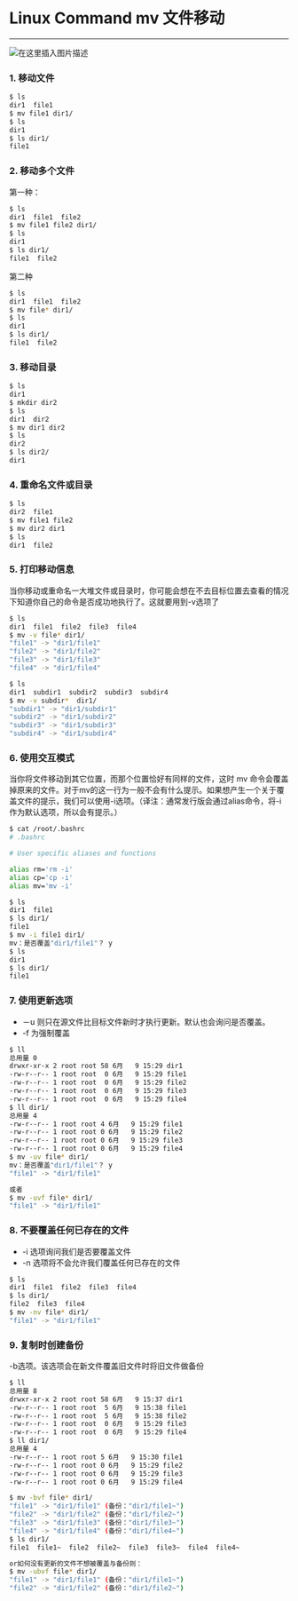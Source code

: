 #  Linux Command mv 文件移动



----

![在这里插入图片描述](https://img-blog.csdnimg.cn/52df4bdd0dfd4faebd1922d758ab5507.gif#pic_center)

### 1. 移动文件

```bash
$ ls
dir1  file1
$ mv file1 dir1/
$ ls
dir1
$ ls dir1/
file1
```

### 2. 移动多个文件
第一种：

```bash
$ ls
dir1  file1  file2
$ mv file1 file2 dir1/
$ ls
dir1
$ ls dir1/
file1  file2
```

第二种

```bash
$ ls
dir1  file1  file2
$ mv file* dir1/
$ ls 
dir1
$ ls dir1/
file1  file2
```


### 3. 移动目录

```bash
$ ls
dir1
$ mkdir dir2
$ ls
dir1  dir2
$ mv dir1 dir2
$ ls
dir2
$ ls dir2/
dir1
```


### 4. 重命名文件或目录

```bash
$ ls
dir2  file1
$ mv file1 file2
$ mv dir2 dir1
$ ls
dir1  file2
```

### 5. 打印移动信息
当你移动或重命名一大堆文件或目录时，你可能会想在不去目标位置去查看的情况下知道你自己的命令是否成功地执行了。这就要用到-v选项了

```bash
$ ls
dir1  file1  file2  file3  file4
$ mv -v file* dir1/
"file1" -> "dir1/file1"
"file2" -> "dir1/file2"
"file3" -> "dir1/file3"
"file4" -> "dir1/file4"

$ ls
dir1  subdir1  subdir2  subdir3  subdir4
$ mv -v subdir*  dir1/
"subdir1" -> "dir1/subdir1"
"subdir2" -> "dir1/subdir2"
"subdir3" -> "dir1/subdir3"
"subdir4" -> "dir1/subdir4"

```


### 6. 使用交互模式
当你将文件移动到其它位置，而那个位置恰好有同样的文件，这时 mv 命令会覆盖掉原来的文件。对于mv的这一行为一般不会有什么提示。如果想产生一个关于覆盖文件的提示，我们可以使用-i选项。（译注：通常发行版会通过alias命令，将-i作为默认选项，所以会有提示。）

```bash
$ cat /root/.bashrc 
# .bashrc

# User specific aliases and functions

alias rm='rm -i'
alias cp='cp -i'
alias mv='mv -i'
```


```bash
$ ls
dir1  file1
$ ls dir1/
file1
$ mv -i file1 dir1/
mv：是否覆盖"dir1/file1"？ y
$ ls
dir1
$ ls dir1/
file1
```

### 7. 使用更新选项

 - －u 则只在源文件比目标文件新时才执行更新。默认也会询问是否覆盖。
 -  -f  为强制覆盖

```bash
$ ll
总用量 0
drwxr-xr-x 2 root root 58 6月   9 15:29 dir1
-rw-r--r-- 1 root root  0 6月   9 15:29 file1
-rw-r--r-- 1 root root  0 6月   9 15:29 file2
-rw-r--r-- 1 root root  0 6月   9 15:29 file3
-rw-r--r-- 1 root root  0 6月   9 15:29 file4
$ ll dir1/
总用量 4
-rw-r--r-- 1 root root 4 6月   9 15:29 file1
-rw-r--r-- 1 root root 0 6月   9 15:29 file2
-rw-r--r-- 1 root root 0 6月   9 15:29 file3
-rw-r--r-- 1 root root 0 6月   9 15:29 file4
$ mv -uv file* dir1/
mv：是否覆盖"dir1/file1"？ y
"file1" -> "dir1/file1"

或者
$ mv -uvf file* dir1/
"file1" -> "dir1/file1"
```



### 8. 不要覆盖任何已存在的文件

 - -i 选项询问我们是否要覆盖文件
 - -n 选项将不会允许我们覆盖任何已存在的文件

```bash
$ ls
dir1  file1  file2  file3  file4
$ ls dir1/
file2  file3  file4
$ mv -nv file* dir1/
"file1" -> "dir1/file1"
```

### 9. 复制时创建备份
-b选项。该选项会在新文件覆盖旧文件时将旧文件做备份

```bash
$ ll 
总用量 8
drwxr-xr-x 2 root root 58 6月   9 15:37 dir1
-rw-r--r-- 1 root root  5 6月   9 15:38 file1
-rw-r--r-- 1 root root  5 6月   9 15:38 file2
-rw-r--r-- 1 root root  0 6月   9 15:29 file3
-rw-r--r-- 1 root root  0 6月   9 15:29 file4
$ ll dir1/
总用量 4
-rw-r--r-- 1 root root 5 6月   9 15:30 file1
-rw-r--r-- 1 root root 0 6月   9 15:29 file2
-rw-r--r-- 1 root root 0 6月   9 15:29 file3
-rw-r--r-- 1 root root 0 6月   9 15:29 file4

$ mv -bvf file* dir1/
"file1" -> "dir1/file1" (备份："dir1/file1~")
"file2" -> "dir1/file2" (备份："dir1/file2~")
"file3" -> "dir1/file3" (备份："dir1/file3~")
"file4" -> "dir1/file4" (备份："dir1/file4~")
$ ls dir1/
file1  file1~  file2  file2~  file3  file3~  file4  file4~

or如何没有更新的文件不想被覆盖与备份则：
$ mv -ubvf file* dir1/
"file1" -> "dir1/file1" (备份："dir1/file1~")
"file2" -> "dir1/file2" (备份："dir1/file2~")

```


